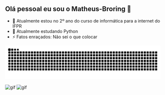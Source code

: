 ## Olá pessoal eu sou o Matheus-Broring 👋

- 🔭 Atualmente estou no 2º ano do curso de informática para a internet do IFPR
- 🌱 Atualmente estudando Python
- ⚡ Fatos enraçados: Não sei o que colocar

<picture align="center">
  <source media="(prefers-color-scheme: dark)" srcset="https://raw.githubusercontent.com/Matheus-Broring/Matheus-Broring/output/github-contribution-grid-snake-dark.svg">
  <source media="(prefers-color-scheme: light)" srcset="https://raw.githubusercontent.com/Matheus-Broring/Matheus-Broring/output/github-contribution-grid-snake-dark.svg">
  <img align="center" alt="github contribution grid snake animation" src="https://raw.githubusercontent.com/Matheus-Broring/Matheus-Broring/output/github-contribution-grid-snake.svg">
</picture>
<br>
<br>

<div>
 <img align="center" alt="gif" src="https://cdn.dicionariopopular.com/imagens/numero-nove.gif" >
 <img align="center" alt="gif" src="https://media2.giphy.com/media/v1.Y2lkPTc5MGI3NjExaHcwd3dhbnN0cmphNmdtZzF4OHF2OGxsazAzNTA5a3pvZnZ2OG1sZyZlcD12MV9pbnRlcm5hbF9naWZfYnlfaWQmY3Q9Zw/xUOrwihszfWZgSIHJK/giphy.gif" > 
</div>
<br>
